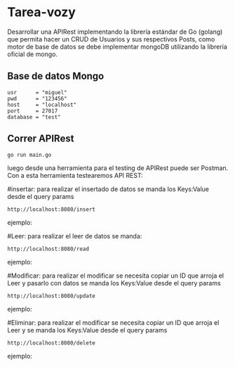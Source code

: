# Tarea-vozy

Desarrollar una APIRest implementando la librería estándar de Go (golang) que permita hacer un
CRUD de Usuarios y sus respectivos Posts, como motor de base de datos se debe implementar
mongoDB utilizando la librería oficial de mongo.

## Base de datos Mongo
	usr      = "miguel"
	pwd      = "123456"
	host     = "localhost"
	port     = 27017
	database = "test"
  
## Correr APIRest

```
go run main.go
```
luego desde una herramienta para el testing de APIRest puede ser Postman. Con a esta herramienta testearemos API REST:

#insertar:
para realizar el insertado de datos se manda los Keys:Value desde el query params	
```
http://localhost:8080/insert
```

ejemplo:

#Leer:
para realizar el leer de datos se manda:
```
http://localhost:8080/read
```

ejemplo:


#Modificar:
para realizar el modificar se necesita copiar un ID que arroja el Leer y pasarlo con datos se manda los Keys:Value desde el query params	
```
http://localhost:8080/update
```

ejemplo:


#Eliminar:
para realizar el modificar se necesita copiar un ID que arroja el Leer y se manda los Keys:Value desde el query params
```
http://localhost:8080/delete
```

ejemplo:
